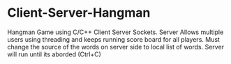 # Client-Server-Hangman
Hangman Game using C/C++ Client Server Sockets. Server Allows multiple users using threading and keeps running score board for all players. Must change the source of the words on server side to local list of words. Server will run until its aborded (Ctrl+C)
